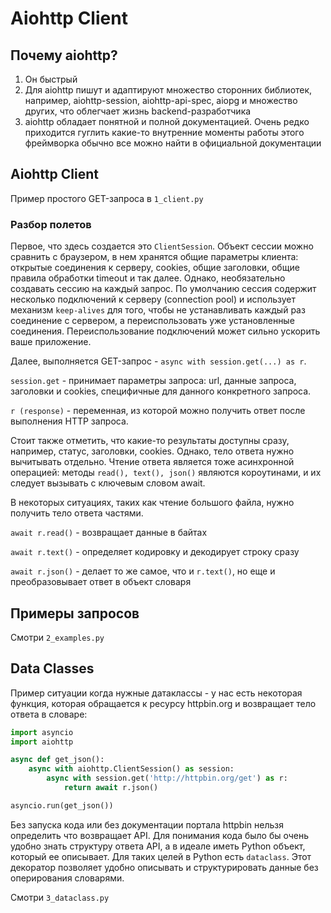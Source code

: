 # Aiohttp Client

## Почему aiohttp?

1. Он быстрый
2. Для aiohttp пишут и адаптируют множество сторонних библиотек, например, aiohttp-session, aiohttp-api-spec, aiopg и множество других, что облегчает жизнь backend-разработчика
3. aiohttp обладает понятной и полной документацией. Очень редко приходится гуглить какие-то внутренние моменты работы этого фреймворка обычно все можно найти в официальной документации

## Aiohttp Client

Пример простого GET-запроса в `1_client.py`

### Разбор полетов

Первое, что здесь создается это `ClientSession`. Объект сессии можно сравнить с браузером, в нем хранятся общие параметры клиента: открытые соединения к серверу, cookies, общие заголовки, общие правила обработки timeout и так далее. Однако, необязательно создавать сессию на каждый запрос. По умолчанию сессия содержит несколько подключений к серверу (connection pool) и использует механизм `keep-alives` для того, чтобы не устанавливать каждый раз соединение с сервером, а переиспользовать уже установленные соединения. Переиспользование подключений может сильно ускорить ваше приложение.

Далее, выполняется GET-запрос - `async with session.get(...) as r`.

`session.get` - принимает параметры запроса: url, данные запроса, заголовки и cookies, специфичные для данного конкретного запроса.

`r (response)` - переменная, из которой можно получить ответ после выполнения HTTP запроса.

Стоит также отметить, что какие-то результаты доступны сразу, например, статус, заголовки, cookies. Однако, тело ответа нужно вычитывать отдельно. Чтение ответа является тоже асинхронной операцией: методы `read(), text(), json()` являются короутинами, и их следует вызывать с ключевым словом await.

В некоторых ситуациях, таких как чтение большого файла, нужно получить тело ответа частями.

`await r.read()` - возвращает данные в байтах

`await r.text()` - определяет кодировку и декодирует строку сразу

`await r.json()` - делает то же самое, что и `r.text()`, но еще и преобразовывает ответ в объект словаря

## Примеры запросов

Смотри `2_examples.py`

## Data Classes

Пример ситуации когда нужные датаклассы - у нас есть некоторая функция, которая обращается к ресурсу httpbin.org и возвращает тело ответа в словаре:

```python
import asyncio
import aiohttp

async def get_json():
    async with aiohttp.ClientSession() as session:
        async with session.get('http://httpbin.org/get') as r:
            return await r.json()

asyncio.run(get_json())
```

Без запуска кода или без документации портала httpbin нельзя определить что возвращает API. Для понимания кода было бы очень удобно знать структуру ответа API, а в идеале иметь Python объект, который ее описывает. Для таких целей в Python есть `dataclass`. Этот декоратор позволяет удобно описывать и структурировать данные без оперирования словарями.

Смотри `3_dataclass.py`
